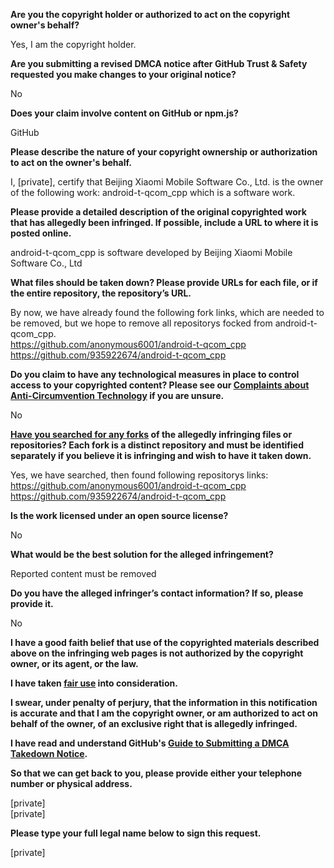 **Are you the copyright holder or authorized to act on the copyright owner's behalf?**

Yes, I am the copyright holder.

**Are you submitting a revised DMCA notice after GitHub Trust & Safety requested you make changes to your original notice?**

No

**Does your claim involve content on GitHub or npm.js?**

GitHub

**Please describe the nature of your copyright ownership or authorization to act on the owner's behalf.**

I, [private], certify that Beijing Xiaomi Mobile Software Co., Ltd. is the owner of the following work: android-t-qcom_cpp which is a software work.

**Please provide a detailed description of the original copyrighted work that has allegedly been infringed. If possible, include a URL to where it is posted online.**

android-t-qcom_cpp is software developed by Beijing Xiaomi Mobile Software Co., Ltd

**What files should be taken down? Please provide URLs for each file, or if the entire repository, the repository’s URL.**

By now, we have already found the following fork links, which are needed to be removed, but we hope to remove all repositorys focked from android-t-qcom_cpp.  
https://github.com/anonymous6001/android-t-qcom_cpp  
https://github.com/935922674/android-t-qcom_cpp

**Do you claim to have any technological measures in place to control access to your copyrighted content? Please see our <a href="https://docs.github.com/articles/guide-to-submitting-a-dmca-takedown-notice#complaints-about-anti-circumvention-technology">Complaints about Anti-Circumvention Technology</a> if you are unsure.**

No

**<a href="https://docs.github.com/articles/dmca-takedown-policy#b-what-about-forks-or-whats-a-fork">Have you searched for any forks</a> of the allegedly infringing files or repositories? Each fork is a distinct repository and must be identified separately if you believe it is infringing and wish to have it taken down.**

Yes, we have searched, then found following repositorys links:  
https://github.com/anonymous6001/android-t-qcom_cpp  
https://github.com/935922674/android-t-qcom_cpp

**Is the work licensed under an open source license?**

No

**What would be the best solution for the alleged infringement?**

Reported content must be removed

**Do you have the alleged infringer’s contact information? If so, please provide it.**

No

**I have a good faith belief that use of the copyrighted materials described above on the infringing web pages is not authorized by the copyright owner, or its agent, or the law.**

**I have taken <a href="https://www.lumendatabase.org/topics/22">fair use</a> into consideration.**

**I swear, under penalty of perjury, that the information in this notification is accurate and that I am the copyright owner, or am authorized to act on behalf of the owner, of an exclusive right that is allegedly infringed.**

**I have read and understand GitHub's <a href="https://docs.github.com/articles/guide-to-submitting-a-dmca-takedown-notice/">Guide to Submitting a DMCA Takedown Notice</a>.**

**So that we can get back to you, please provide either your telephone number or physical address.**

[private]  
[private]

**Please type your full legal name below to sign this request.**

[private]
